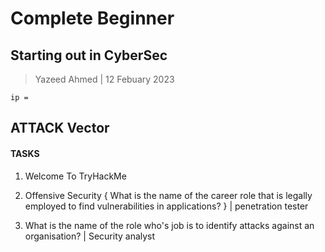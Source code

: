 # Complete Beginner

## Starting out in CyberSec

> Yazeed Ahmed | 12 Febuary 2023

```````````````````````
ip = 

```````````````````````

## ATTACK Vector


####  TASKS

1. Welcome To TryHackMe 

2. Offensive Security { What is the name of the career role that is legally employed to find vulnerabilities in applications? } | penetration tester

3.  What is the name of the role who's job is to identify attacks against an organisation? | Security analyst
